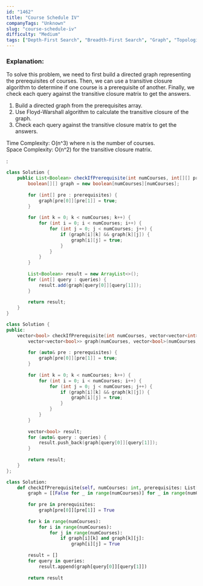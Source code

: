 ```yaml
---
id: "1462"
title: "Course Schedule IV"
companyTags: "Unknown"
slug: "course-schedule-iv"
difficulty: "Medium"
tags: ["Depth-First Search", "Breadth-First Search", "Graph", "Topological Sort"]
---
```


### Explanation:
To solve this problem, we need to first build a directed graph representing the prerequisites of courses. Then, we can use a transitive closure algorithm to determine if one course is a prerequisite of another. Finally, we check each query against the transitive closure matrix to get the answers.

1. Build a directed graph from the prerequisites array.
2. Use Floyd-Warshall algorithm to calculate the transitive closure of the graph.
3. Check each query against the transitive closure matrix to get the answers.

Time Complexity: O(n^3) where n is the number of courses.  
Space Complexity: O(n^2) for the transitive closure matrix.

:

```java
class Solution {
    public List<Boolean> checkIfPrerequisite(int numCourses, int[][] prerequisites, int[][] queries) {
        boolean[][] graph = new boolean[numCourses][numCourses];
        
        for (int[] pre : prerequisites) {
            graph[pre[0]][pre[1]] = true;
        }
        
        for (int k = 0; k < numCourses; k++) {
            for (int i = 0; i < numCourses; i++) {
                for (int j = 0; j < numCourses; j++) {
                    if (graph[i][k] && graph[k][j]) {
                        graph[i][j] = true;
                    }
                }
            }
        }
        
        List<Boolean> result = new ArrayList<>();
        for (int[] query : queries) {
            result.add(graph[query[0]][query[1]]);
        }
        
        return result;
    }
}
```

```cpp
class Solution {
public:
    vector<bool> checkIfPrerequisite(int numCourses, vector<vector<int>>& prerequisites, vector<vector<int>>& queries) {
        vector<vector<bool>> graph(numCourses, vector<bool>(numCourses, false));
        
        for (auto& pre : prerequisites) {
            graph[pre[0]][pre[1]] = true;
        }
        
        for (int k = 0; k < numCourses; k++) {
            for (int i = 0; i < numCourses; i++) {
                for (int j = 0; j < numCourses; j++) {
                    if (graph[i][k] && graph[k][j]) {
                        graph[i][j] = true;
                    }
                }
            }
        }
        
        vector<bool> result;
        for (auto& query : queries) {
            result.push_back(graph[query[0]][query[1]]);
        }
        
        return result;
    }
};
```

```python
class Solution:
    def checkIfPrerequisite(self, numCourses: int, prerequisites: List[List[int]], queries: List[List[int]]) -> List[bool]:
        graph = [[False for _ in range(numCourses)] for _ in range(numCourses)]
        
        for pre in prerequisites:
            graph[pre[0]][pre[1]] = True
        
        for k in range(numCourses):
            for i in range(numCourses):
                for j in range(numCourses):
                    if graph[i][k] and graph[k][j]:
                        graph[i][j] = True
        
        result = []
        for query in queries:
            result.append(graph[query[0]][query[1]])
        
        return result
```